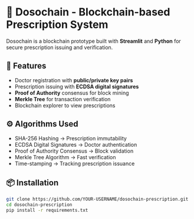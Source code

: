 
# 🏥 Dosochain - Blockchain-based Prescription System

Dosochain is a blockchain prototype built with **Streamlit** and **Python** for secure prescription issuing and verification.

## 🚀 Features
- Doctor registration with **public/private key pairs**
- Prescription issuing with **ECDSA digital signatures**
- **Proof of Authority** consensus for block mining
- **Merkle Tree** for transaction verification
- Blockchain explorer to view prescriptions

## ⚙️ Algorithms Used
- SHA-256 Hashing → Prescription immutability  
- ECDSA Digital Signatures → Doctor authentication  
- Proof of Authority Consensus → Block validation  
- Merkle Tree Algorithm → Fast verification  
- Time-stamping → Tracking prescription issuance  

## 📦 Installation
```bash
git clone https://github.com/YOUR-USERNAME/dosochain-prescription.git
cd dosochain-prescription
pip install -r requirements.txt
